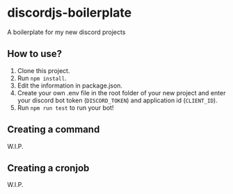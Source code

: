 # discordjs-boilerplate
A boilerplate for my new discord projects
## How to use?
1. Clone this project.
2. Run ```npm install```.
3. Edit the information in package.json.
4. Create your own .env file in the root folder of your new project and enter your discord bot token (```DISCORD_TOKEN```) and application id (```CLIENT_ID```).
5. Run ```npm run test``` to run your bot!
## Creating a command
W.I.P.
## Creating a cronjob
W.I.P.
